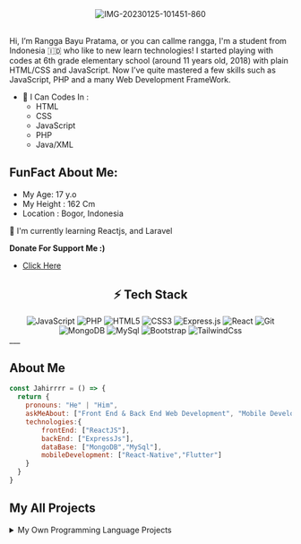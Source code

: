 <div align="center">
    <img src="https://i.ibb.co/ZXQ1h19/IMG-20230125-101451-860.jpg" alt="IMG-20230125-101451-860" border="0">
  </div>
  <br>
  
  Hi, I’m Rangga Bayu Pratama, or you can callme rangga, I'm a student from Indonesia 🇮🇩 who like to new learn technologies!
  I started playing with codes at 6th grade elementary school (around 11 years old, 2018) with plain HTML/CSS and JavaScript.
  Now I’ve quite mastered a few skills such as JavaScript, PHP  and a many Web Development FrameWork.
  <br>
  
  - 🌱 I Can Codes In :
    - HTML
    - CSS
    - JavaScript
    - PHP
    - Java/XML
  
  ## FunFact About Me:
  - My Age: 17 y.o
  - My Height : 162 Cm
  - Location : Bogor, Indonesia
   
  
  🌱 I'm currently learning Reactjs, and Laravel
   
  
  **Donate For Support Me :)**
  - [Click Here](https://saweria.co/powergabb)
  
  

  
  
  ## <div align="center">⚡ Tech Stack </div>
  <div align="center">
  <img alt="JavaScript" src="https://img.shields.io/badge/javascript%20-%23323330.svg?&style=for-the-badge&logo=javascript&logoColor=%23F7DF1E"/>
  <img alt="PHP" src="https://img.shields.io/badge/bootstrap%20-%23563D7C.svg?&style=for-the-badge&logo=bootstrap&logoColor=white"/>
  <img alt="HTML5" src="https://img.shields.io/badge/html5%20-%23E34F26.svg?&style=for-the-badge&logo=html5&logoColor=white"/>
  <img alt="CSS3" src="https://img.shields.io/badge/css3%20-%231572B6.svg?&style=for-the-badge&logo=css3&logoColor=white"/>
  <img alt="Express.js" src="https://img.shields.io/badge/express.js%20-%23404d59.svg?&style=for-the-badge"/>
  <img alt="React" src="https://img.shields.io/badge/react%20-%2320232a.svg?&style=for-the-badge&logo=react&logoColor=%2361DAFB"/>
  <img alt="Git" src="https://img.shields.io/badge/git%20-%23F05033.svg?&style=for-the-badge&logo=git&logoColor=white"/>
  <img alt="MongoDB" src ="https://img.shields.io/badge/MongoDB-%234ea94b.svg?&style=for-the-badge&logo=mongodb&logoColor=white"/>
  <img alt="MySql" src="https://img.shields.io/badge/bootstrap%20-%23563D7C.svg?&style=for-the-badge&logo=bootstrap&logoColor=white"/>
  <img alt="Bootstrap" src="https://img.shields.io/badge/bootstrap%20-%23563D7C.svg?&style=for-the-badge&logo=bootstrap&logoColor=white"/>
  <img alt="TailwindCss" src="https://img.shields.io/badge/bootstrap%20-%23563D7C.svg?&style=for-the-badge&logo=bootstrap&logoColor=white"/>
  </div>
  ___
  
  ## About Me
  ```js
  const Jahirrrr = () => {
    return {
      pronouns: "He" | "Him",
      askMeAbout: ["Front End & Back End Web Development", "Mobile Development"],
      technologies:{
          frontEnd: ["ReactJS"],
          backEnd: ["ExpressJs"],
          dataBase: ["MongoDB","MySql"],
          mobileDevelopment: ["React-Native","Flutter"]
      }
    }
  }
  ```
  ## My All Projects
  <details>
    <summary>My Own Programming Language Projects</summary>
     <a href="https://github.com/ds-lang/DreamScript">
      <img src="https://github-readme-stats.vercel.app/api/pin/?username=ds-lang&repo=DreamScript">
    </a>
  </details>
